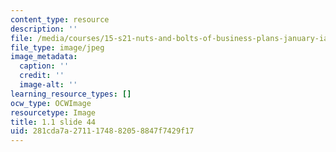 ```yaml
---
content_type: resource
description: ''
file: /media/courses/15-s21-nuts-and-bolts-of-business-plans-january-iap-2014/281cda7a2711174882058847f7429f17_Slide44.JPG
file_type: image/jpeg
image_metadata:
  caption: ''
  credit: ''
  image-alt: ''
learning_resource_types: []
ocw_type: OCWImage
resourcetype: Image
title: 1.1 slide 44
uid: 281cda7a-2711-1748-8205-8847f7429f17
---
```

